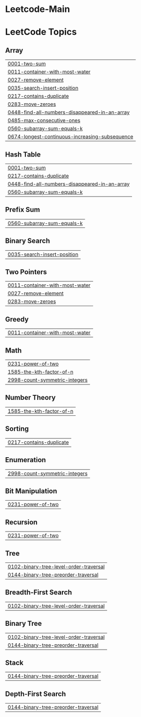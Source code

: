 # Leetcode-Main
<!---LeetCode Topics Start-->
# LeetCode Topics
## Array
|  |
| ------- |
| [0001-two-sum](https://github.com/Yash12patre/Leetcode-Main/tree/master/0001-two-sum) |
| [0011-container-with-most-water](https://github.com/Yash12patre/Leetcode-Main/tree/master/0011-container-with-most-water) |
| [0027-remove-element](https://github.com/Yash12patre/Leetcode-Main/tree/master/0027-remove-element) |
| [0035-search-insert-position](https://github.com/Yash12patre/Leetcode-Main/tree/master/0035-search-insert-position) |
| [0217-contains-duplicate](https://github.com/Yash12patre/Leetcode-Main/tree/master/0217-contains-duplicate) |
| [0283-move-zeroes](https://github.com/Yash12patre/Leetcode-Main/tree/master/0283-move-zeroes) |
| [0448-find-all-numbers-disappeared-in-an-array](https://github.com/Yash12patre/Leetcode-Main/tree/master/0448-find-all-numbers-disappeared-in-an-array) |
| [0485-max-consecutive-ones](https://github.com/Yash12patre/Leetcode-Main/tree/master/0485-max-consecutive-ones) |
| [0560-subarray-sum-equals-k](https://github.com/Yash12patre/Leetcode-Main/tree/master/0560-subarray-sum-equals-k) |
| [0674-longest-continuous-increasing-subsequence](https://github.com/Yash12patre/Leetcode-Main/tree/master/0674-longest-continuous-increasing-subsequence) |
## Hash Table
|  |
| ------- |
| [0001-two-sum](https://github.com/Yash12patre/Leetcode-Main/tree/master/0001-two-sum) |
| [0217-contains-duplicate](https://github.com/Yash12patre/Leetcode-Main/tree/master/0217-contains-duplicate) |
| [0448-find-all-numbers-disappeared-in-an-array](https://github.com/Yash12patre/Leetcode-Main/tree/master/0448-find-all-numbers-disappeared-in-an-array) |
| [0560-subarray-sum-equals-k](https://github.com/Yash12patre/Leetcode-Main/tree/master/0560-subarray-sum-equals-k) |
## Prefix Sum
|  |
| ------- |
| [0560-subarray-sum-equals-k](https://github.com/Yash12patre/Leetcode-Main/tree/master/0560-subarray-sum-equals-k) |
## Binary Search
|  |
| ------- |
| [0035-search-insert-position](https://github.com/Yash12patre/Leetcode-Main/tree/master/0035-search-insert-position) |
## Two Pointers
|  |
| ------- |
| [0011-container-with-most-water](https://github.com/Yash12patre/Leetcode-Main/tree/master/0011-container-with-most-water) |
| [0027-remove-element](https://github.com/Yash12patre/Leetcode-Main/tree/master/0027-remove-element) |
| [0283-move-zeroes](https://github.com/Yash12patre/Leetcode-Main/tree/master/0283-move-zeroes) |
## Greedy
|  |
| ------- |
| [0011-container-with-most-water](https://github.com/Yash12patre/Leetcode-Main/tree/master/0011-container-with-most-water) |
## Math
|  |
| ------- |
| [0231-power-of-two](https://github.com/Yash12patre/Leetcode-Main/tree/master/0231-power-of-two) |
| [1585-the-kth-factor-of-n](https://github.com/Yash12patre/Leetcode-Main/tree/master/1585-the-kth-factor-of-n) |
| [2998-count-symmetric-integers](https://github.com/Yash12patre/Leetcode-Main/tree/master/2998-count-symmetric-integers) |
## Number Theory
|  |
| ------- |
| [1585-the-kth-factor-of-n](https://github.com/Yash12patre/Leetcode-Main/tree/master/1585-the-kth-factor-of-n) |
## Sorting
|  |
| ------- |
| [0217-contains-duplicate](https://github.com/Yash12patre/Leetcode-Main/tree/master/0217-contains-duplicate) |
## Enumeration
|  |
| ------- |
| [2998-count-symmetric-integers](https://github.com/Yash12patre/Leetcode-Main/tree/master/2998-count-symmetric-integers) |
## Bit Manipulation
|  |
| ------- |
| [0231-power-of-two](https://github.com/Yash12patre/Leetcode-Main/tree/master/0231-power-of-two) |
## Recursion
|  |
| ------- |
| [0231-power-of-two](https://github.com/Yash12patre/Leetcode-Main/tree/master/0231-power-of-two) |
## Tree
|  |
| ------- |
| [0102-binary-tree-level-order-traversal](https://github.com/Yash12patre/Leetcode-Main/tree/master/0102-binary-tree-level-order-traversal) |
| [0144-binary-tree-preorder-traversal](https://github.com/Yash12patre/Leetcode-Main/tree/master/0144-binary-tree-preorder-traversal) |
## Breadth-First Search
|  |
| ------- |
| [0102-binary-tree-level-order-traversal](https://github.com/Yash12patre/Leetcode-Main/tree/master/0102-binary-tree-level-order-traversal) |
## Binary Tree
|  |
| ------- |
| [0102-binary-tree-level-order-traversal](https://github.com/Yash12patre/Leetcode-Main/tree/master/0102-binary-tree-level-order-traversal) |
| [0144-binary-tree-preorder-traversal](https://github.com/Yash12patre/Leetcode-Main/tree/master/0144-binary-tree-preorder-traversal) |
## Stack
|  |
| ------- |
| [0144-binary-tree-preorder-traversal](https://github.com/Yash12patre/Leetcode-Main/tree/master/0144-binary-tree-preorder-traversal) |
## Depth-First Search
|  |
| ------- |
| [0144-binary-tree-preorder-traversal](https://github.com/Yash12patre/Leetcode-Main/tree/master/0144-binary-tree-preorder-traversal) |
<!---LeetCode Topics End-->